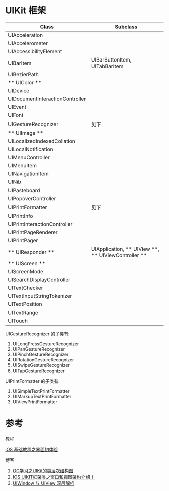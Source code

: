 # UIKit 框架

| Class                           | Subclass |
| ------------------------------- | -------- |
| UIAcceleration                  |          |
| UIAccelerometer                 |          |
| UIAccessibilityElement          |          |
| UIBarItem                       | UIBarButtonItem, UITabBarItem |
| UIBezierPath                    |          |
| ** UIColor **                   |          |
| UIDevice                        |          |
| UIDocumentInteractionController |          |
| UIEvent                         |          |
| UIFont                          |          |
| UIGestureRecognizer             | 见下      |
| ** UIImage **                   |          |
| UILocalizedIndexedCollation     |          |
| UILocalNotification             |          |
| UIMenuController                |          |
| UIMenuItem                      |          |
| UINavigationItem                |          |
| UINib                           |          |
| UIPasteboard                    |          |
| UIPopoverController             |          |
| UIPrintFormatter                | 见下      |
| UIPrintInfo                     |          |
| UIPrintInteractionController    |          |
| UIPrintPageRenderer             |          |
| UIPrintPager                    |          |
| ** UIResponder **               | UIApplication, ** UIView **, ** UIViewController ** |
| ** UIScreen **                  |          |
| UIScreenMode                    |          |
| UISearchDisplayController       |          |
| UITextChecker                   |          |
| UITextInputStringTokenizer      |          |
| UITextPosition                  |          |
| UITextRange                     |          |
| UITouch                         |          |

UIGestureRecognizer 的子类有:

1. UILongPressGestureRecognizer
2. UIPanGestureRecognizer
3. UIPinchGestureRecognizer
4. UIRotationGestureRecognizer
5. UISwipeGestureRecognizer
6. UITapGestureRecognizer

UIPrintFormatter 的子类有:

1. UISimpleTextPrintFormatter
2. UIMarkupTextPrintFormatter
3. UIViewPrintFormatter

# 参考

教程

[iOS 基础教程之界面初体验](http://www.imooc.com/learn/486)

博客

1. [OC学习之UIKit的类层次结构图](http://blog.csdn.net/heyddo/article/details/9631919)
2. [IOS UIKIT框架类之窗口和视图架构介绍！](http://blog.csdn.net/qq_31082775/article/details/50424454)
3. [UIWindow 与 UIView 深层解析](http://blog.csdn.net/gf771115/article/details/7761904)
